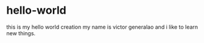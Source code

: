 # hello-world
this is my hello world creation
my name is victor generalao and i like to learn new things.
